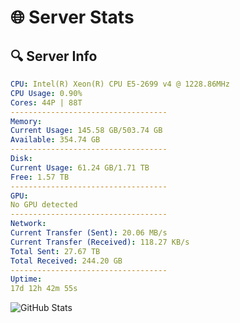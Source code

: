# 🌐 Server Stats
## 🔍 Server Info
```yaml
CPU: Intel(R) Xeon(R) CPU E5-2699 v4 @ 1228.86MHz
CPU Usage: 0.90%
Cores: 44P | 88T
-----------------------------------
Memory:
Current Usage: 145.58 GB/503.74 GB
Available: 354.74 GB
-----------------------------------
Disk:
Current Usage: 61.24 GB/1.71 TB
Free: 1.57 TB
-----------------------------------
GPU:
No GPU detected
-----------------------------------
Network:
Current Transfer (Sent): 20.06 MB/s
Current Transfer (Received): 118.27 KB/s
Total Sent: 27.67 TB
Total Received: 244.20 GB
-----------------------------------
Uptime:
17d 12h 42m 55s
```
![GitHub Stats](https://img.shields.io/badge/Updated-2025-03-25_10:05:44-blue)